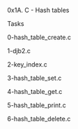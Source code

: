 0x1A. C - Hash tables

Tasks

0-hash_table_create.c

1-djb2.c

2-key_index.c

3-hash_table_set.c

4-hash_table_get.c

5-hash_table_print.c

6-hash_table_delete.c
